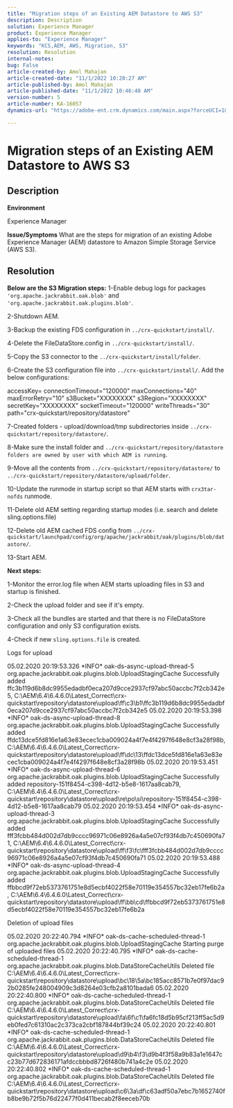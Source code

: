 ```yaml
---
title: "Migration steps of an Existing AEM Datastore to AWS S3"
description: Description
solution: Experience Manager
product: Experience Manager
applies-to: "Experience Manager"
keywords: "KCS,AEM, AWS, Migration, S3"
resolution: Resolution
internal-notes: 
bug: False
article-created-by: Amol Mahajan
article-created-date: "11/1/2022 10:20:27 AM"
article-published-by: Amol Mahajan
article-published-date: "11/1/2022 10:46:48 AM"
version-number: 5
article-number: KA-16057
dynamics-url: "https://adobe-ent.crm.dynamics.com/main.aspx?forceUCI=1&pagetype=entityrecord&etn=knowledgearticle&id=41f450c8-ce59-ed11-9561-6045bd006a22"

---
```

# Migration steps of an Existing AEM Datastore to AWS S3

## Description


<b>Environment</b>

Experience Manager


<b>Issue/Symptoms</b>
What are the steps for migration of an existing Adobe Experience Manager (AEM) datastore to Amazon Simple Storage Service (AWS S3).


## Resolution

<b>Below are the S3 Migration steps:</b>
1-Enable debug logs for packages `'org.apache.jackrabbit.oak.blob'` and `'org.apache.jackrabbit.oak.plugins.blob'`.

2-Shutdown AEM.

3-Backup the existing FDS configuration in `../crx-quickstart/install/`.

4-Delete the FileDataStore.config in `../crx-quickstart/install/`.

5-Copy the S3 connector to the `../crx-quickstart/install/folder`.

6-Create the S3 configuration file into `../crx-quickstart/install/`. Add the below configurations:

accessKey=
connectionTimeout="120000"
maxConnections="40"
maxErrorRetry="10"
s3Bucket="XXXXXXXX"
s3Region="XXXXXXXX"
secretKey="XXXXXXXX"
socketTimeout="120000"
writeThreads="30"
path="crx-quickstart/repository/datastore"

7-Created folders - upload/download/tmp subdirectories inside `../crx-quickstart/repository/datastore/`.

8-Make sure the install folder and `../crx-quickstart/repository/datastore folders are owned by user with which AEM is running`.

9-Move all the contents from `../crx-quickstart/repository/datastore/` to `../crx-quickstart/repository/datastore/upload/folder`.

10-Update the runmode in startup script so that AEM starts with `crx3tar-nofds` runmode.

11-Delete old AEM setting regarding startup modes (i.e. search and delete sling.options.file)

12-Delete old AEM cached FDS config from `../crx-quickstart/launchpad/config/org/apache/jackrabbit/oak/plugins/blob/datastore/`.

13-Start AEM.

<b>Next steps:</b>

1-Monitor the error.log file when AEM starts uploading files in S3 and startup is finished.

2-Check the upload folder and see if it's empty.

3-Check all the bundles are started and that there is no FileDataStore configuration and only S3 configuration exists.

4-Check if new `sling.options.file` is created.

Logs for upload

05.02.2020 20:19:53.326 \*INFO\* oak-ds-async-upload-thread-5 org.apache.jackrabbit.oak.plugins.blob.UploadStagingCache Successfully added ffc3b119d6b8dc9955edadbf0eca207d9cce2937cf97abc50accbc7f2cb342e5, C:\AEM\6.4\6.4.6.0\Latest_Correct\crx-quickstart\repository\datastore\upload\ff\c3\b1\ffc3b119d6b8dc9955edadbf0eca207d9cce2937cf97abc50accbc7f2cb342e5
05.02.2020 20:19:53.398 \*INFO\* oak-ds-async-upload-thread-8 org.apache.jackrabbit.oak.plugins.blob.UploadStagingCache Successfully added ffdc13dce5fd816e1a63e83ecec1cba009024a4f7e4f4297f648e8cf3a28f98b, C:\AEM\6.4\6.4.6.0\Latest_Correct\crx-quickstart\repository\datastore\upload\ff\dc\13\ffdc13dce5fd816e1a63e83ecec1cba009024a4f7e4f4297f648e8cf3a28f98b
05.02.2020 20:19:53.451 \*INFO\* oak-ds-async-upload-thread-6 org.apache.jackrabbit.oak.plugins.blob.UploadStagingCache Successfully added repository-151f8454-c398-4d12-b5e8-1617aa8cab79, C:\AEM\6.4\6.4.6.0\Latest_Correct\crx-quickstart\repository\datastore\upload\re\po\si\repository-151f8454-c398-4d12-b5e8-1617aa8cab79
05.02.2020 20:19:53.454 \*INFO\* oak-ds-async-upload-thread-3 org.apache.jackrabbit.oak.plugins.blob.UploadStagingCache Successfully added fff3fcbb484d002d7db9cccc96971c06e8926a4a5e07cf93f4db7c450690fa71, C:\AEM\6.4\6.4.6.0\Latest_Correct\crx-quickstart\repository\datastore\upload\ff\f3\fc\fff3fcbb484d002d7db9cccc96971c06e8926a4a5e07cf93f4db7c450690fa71
05.02.2020 20:19:53.488 \*INFO\* oak-ds-async-upload-thread-4 org.apache.jackrabbit.oak.plugins.blob.UploadStagingCache Successfully added ffbbcd9f72eb5373761751e8d5ecbf4022f58e70119e354557bc32eb17fe6b2a, C:\AEM\6.4\6.4.6.0\Latest_Correct\crx-quickstart\repository\datastore\upload\ff\bb\cd\ffbbcd9f72eb5373761751e8d5ecbf4022f58e70119e354557bc32eb17fe6b2a

Deletion of upload files

05.02.2020 20:22:40.794 \*INFO\* oak-ds-cache-scheduled-thread-1 org.apache.jackrabbit.oak.plugins.blob.UploadStagingCache Starting purge of uploaded files
05.02.2020 20:22:40.795 \*INFO\* oak-ds-cache-scheduled-thread-1 org.apache.jackrabbit.oak.plugins.blob.DataStoreCacheUtils Deleted file C:\AEM\6.4\6.4.6.0\Latest_Correct\crx-quickstart\repository\datastore\upload\bc\18\5a\bc185acc8571b7e0f97dac92b0285fe248004909c3d8264e03cfb2a8101bada6
05.02.2020 20:22:40.800 \*INFO\* oak-ds-cache-scheduled-thread-1 org.apache.jackrabbit.oak.plugins.blob.DataStoreCacheUtils Deleted file C:\AEM\6.4\6.4.6.0\Latest_Correct\crx-quickstart\repository\datastore\upload\fa\6f\c1\fa6fc18d5b95cf213ff5ac5d9eb0fed7c61310ac2c373ca2cbf187844bf39c24
05.02.2020 20:22:40.801 \*INFO\* oak-ds-cache-scheduled-thread-1 org.apache.jackrabbit.oak.plugins.blob.DataStoreCacheUtils Deleted file C:\AEM\6.4\6.4.6.0\Latest_Correct\crx-quickstart\repository\datastore\upload\d9\b4\f3\d9b4f3f58a9b83a1e1647cc23b77d672836171afdccbbbd8726f480b741a4c2e
05.02.2020 20:22:40.802 \*INFO\* oak-ds-cache-scheduled-thread-1 org.apache.jackrabbit.oak.plugins.blob.DataStoreCacheUtils Deleted file C:\AEM\6.4\6.4.6.0\Latest_Correct\crx-quickstart\repository\datastore\upload\c6\3a\df\c63adf50a7ebc7b1652740fb8be9b72f5b76d22477f0d411becab2f8eeceb70b

